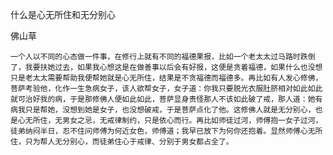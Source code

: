 什么是心无所住和无分别心

佛山草


    一个人以不同的心态做一件事，在修行上就有不同的福德果报，比如一个老太太过马路时跌倒了，我要扶她过去，如果我心想这是在做善事以后会有好报，这便是贪着福德，如果什么也没想只是老太太需要帮助我便帮她就是心无所住，结果是不贪福德而福德多。再比如有人发心修佛，菩萨考验他，化作一生急病女子，该人欲帮女子，女子道：你我只要脱光衣服肚脐相对如此如此就可治好我的病，于是那修佛人便如此如此，菩萨显身责怪那人不该如此破了戒，那人道：她有病我只是帮她，没想到她是女子，也没想破戒，于是菩萨点化了他。这修佛人就是无分别心，也是心无所住，无男女之忌，无戒律制约，只是依心而行。再比如师徒过河，师傅抱一女子过河，徒弟纳闷半日，忍不住问师傅为何近女色，师傅道；我早已放下为何你还抱着。显然师傅心无所住，只为帮人无分别心，而徒弟住心于戒律、分别于男女都占全了。



